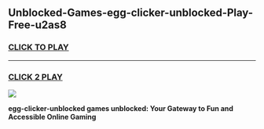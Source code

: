 
## Unblocked-Games-egg-clicker-unblocked-Play-Free-u2as8
<h3>
<a href="https://premium76.site?title=egg-clicker-unblocked&ref=23A">CLICK TO PLAY</a></h3>
<hr>

<h3>
<a href="https://premium76.site?title=egg-clicker-unblocked&ref=23A">CLICK 2 PLAY</a>
  
</h3>

<a href="https://premium76.site?title=egg-clicker-unblocked&ref=23A"><img src="https://clearcache.store/games.png"></a>


**egg-clicker-unblocked games unblocked: Your Gateway to Fun and Accessible Online Gaming**
